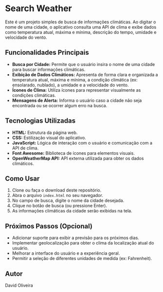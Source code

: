 # Search Weather

Este é um projeto simples de busca de informações climáticas. Ao digitar o nome de uma cidade, o aplicativo consulta uma API de clima e exibe dados como temperatura atual, máxima e mínima, descrição do tempo, umidade e velocidade do vento.

## Funcionalidades Principais

* **Busca por Cidade:** Permite que o usuário insira o nome de uma cidade para buscar informações climáticas.
* **Exibição de Dados Climáticos:** Apresenta de forma clara e organizada a temperatura atual, máxima e mínima, a condição climática (ex: ensolarado, nublado), a umidade e a velocidade do vento.
* **Ícones de Clima:** Utiliza ícones para representar visualmente as condições climáticas.
* **Mensagens de Alerta:** Informa o usuário caso a cidade não seja encontrada ou se ocorrer algum erro na busca.

## Tecnologias Utilizadas

* **HTML:** Estrutura da página web.
* **CSS:** Estilização visual do aplicativo.
* **JavaScript:** Lógica de interação com o usuário e comunicação com a API de clima.
* **Font Awesome:** Biblioteca de ícones para elementos visuais.
* **OpenWeatherMap API:** API externa utilizada para obter os dados climáticos.

## Como Usar

1.  Clone ou faça o download deste repositório.
2.  Abra o arquivo `index.html` no seu navegador.
3.  No campo de busca, digite o nome da cidade desejada.
4.  Clique no botão de busca (ou pressione Enter).
5.  As informações climáticas da cidade serão exibidas na tela.

## Próximos Passos (Opcional)

* Adicionar suporte para exibir a previsão para os próximos dias.
* Implementar geolocalização para obter o clima da localização atual do usuário.
* Melhorar a interface do usuário e a experiência geral.
* Permitir a seleção de diferentes unidades de medida (ex: Fahrenheit).

## Autor

David Oliveira
